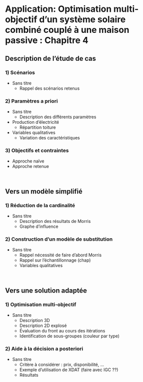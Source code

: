 # Application: Optimisation multi-objectif d’un système solaire combiné couplé à une maison passive : Chapitre 4


## Description de l’étude de cas
### 1) Scénarios

  - Sans titre
    - Rappel des scénarios retenus

### 2) Paramètres a priori

  - Sans titre
    - Description des différents paramètres
  - Production d’électricité
    - Répartition toiture
  - Variables qualitatives
    - Variation des caractéristiques

### 3) Objectifs et contraintes

  - Approche naïve
  - Approche retenue


<br/>



## Vers un modèle simplifié
### 1) Réduction de la cardinalité

  - Sans titre
    - Description des résultats de Morris
    - Graphe d’influence

### 2) Construction d’un modèle de substitution

  - Sans titre
    - Rappel nécessité de faire d’abord Morris
    - Rappel sur l’échantillonnage (chap)
    - Variables qualitatives


<br/>



## Vers une solution adaptée
### 1) Optimisation multi-objectif

  - Sans titre
    - Description 3D
    - Description 2D explosé
    - Évaluation du front au cours des itérations
    - Identification de sous-groupes (couleur par type)

### 2) Aide à la décision a posteriori

  - Sans titre
    - Critère à considérer : prix, disponibilité, ...
    - Exemple d’utilisation de XDAT (faire avec IGC ??)
    - Résultats
